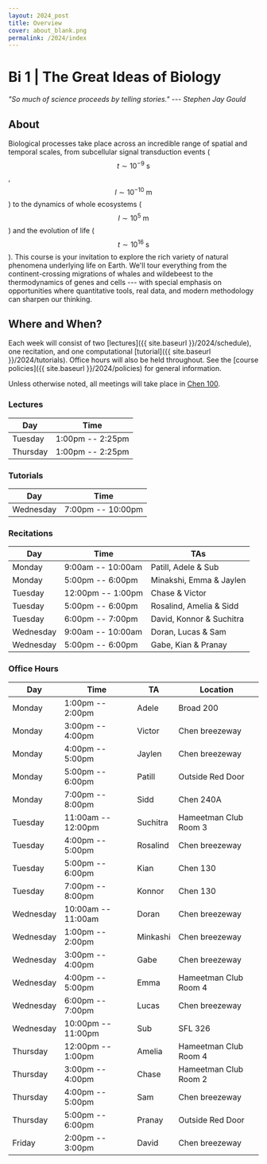 ```yaml
---
layout: 2024_post
title: Overview
cover: about_blank.png
permalink: /2024/index
---
```

# Bi 1 | The Great Ideas of Biology

_"So much of science proceeds by telling stories." --- Stephen Jay Gould_

## About
Biological processes take place across an incredible range of spatial and temporal scales, from subcellular signal transduction events ($$t \sim 10^{-9} \textrm{ s}$$, $$l \sim 10^{-10} \textrm{ m}$$) to the dynamics of whole ecosystems ($$l \sim 10^{5} \textrm{ m}$$) and the evolution of life ($$t \sim 10^{16} \textrm{ s}$$). This course is your invitation to explore the rich variety of natural phenomena underlying life on Earth. We'll tour everything from the continent-crossing migrations of whales and wildebeest to the thermodynamics of genes and cells --- with special emphasis on opportunities where quantitative tools, real data, and modern methodology can sharpen our thinking.

## Where and When?
Each week will consist of two [lectures]({{ site.baseurl }}/2024/schedule), one recitation, and one computational [tutorial]({{ site.baseurl }}/2024/tutorials). Office hours will also be held throughout. See the [course policies]({{ site.baseurl }}/2024/policies) for general information.

Unless otherwise noted, all meetings will take place in [Chen 100](https://www.caltech.edu/map/campus/tianqiao-and-chrissy-chen-neuroscience-research-building). 

### Lectures

| Day | Time |
| -- | -- |
| Tuesday | 1:00pm -- 2:25pm |
| Thursday | 1:00pm -- 2:25pm |

### Tutorials

| Day | Time |
| -- | -- |
| Wednesday | 7:00pm -- 10:00pm |

### Recitations

| Day | Time | TAs |
| -- | -- | -- |
| Monday | 9:00am -- 10:00am | Patill, Adele & Sub |
| Monday | 5:00pm -- 6:00pm | Minakshi, Emma & Jaylen |
| Tuesday | 12:00pm -- 1:00pm | Chase & Victor |
| Tuesday | 5:00pm -- 6:00pm | Rosalind, Amelia & Sidd |
| Tuesday | 6:00pm -- 7:00pm | David, Konnor & Suchitra |
| Wednesday | 9:00am -- 10:00am | Doran, Lucas & Sam |
| Wednesday | 5:00pm -- 6:00pm | Gabe, Kian & Pranay |

### Office Hours

| Day | Time | TA | Location |
| -- | -- | -- | -- |
| Monday | 1:00pm -- 2:00pm | Adele | Broad 200 |
| Monday | 3:00pm -- 4:00pm | Victor | Chen breezeway |
| Monday | 4:00pm -- 5:00pm | Jaylen | Chen breezeway |
| Monday | 5:00pm -- 6:00pm | Patill | Outside Red Door |
| Monday | 7:00pm -- 8:00pm | Sidd | Chen 240A |
| Tuesday | 11:00am -- 12:00pm | Suchitra | Hameetman Club Room 3 |
| Tuesday | 4:00pm -- 5:00pm | Rosalind | Chen breezeway |
| Tuesday | 5:00pm -- 6:00pm | Kian | Chen 130 |
| Tuesday | 7:00pm -- 8:00pm | Konnor | Chen 130 |
| Wednesday | 10:00am -- 11:00am | Doran | Chen breezeway |
| Wednesday | 1:00pm -- 2:00pm | Minkashi | Chen breezeway |
| Wednesday | 3:00pm -- 4:00pm | Gabe | Chen breezeway |
| Wednesday | 4:00pm -- 5:00pm | Emma | Hameetman Club Room 4 |
| Wednesday | 6:00pm -- 7:00pm | Lucas | Chen breezeway |
| Wednesday | 10:00pm -- 11:00pm | Sub | SFL 326 |
| Thursday | 12:00pm -- 1:00pm | Amelia | Hameetman Club Room 4 |
| Thursday | 3:00pm -- 4:00pm | Chase | Hameetman Club Room 2 |
| Thursday | 4:00pm -- 5:00pm | Sam | Chen breezeway |
| Thursday | 5:00pm -- 6:00pm | Pranay | Outside Red Door |
| Friday | 2:00pm -- 3:00pm | David | Chen breezeway |